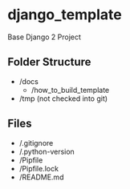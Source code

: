# django_template
Base Django 2 Project

## Folder Structure

- /docs
  - /how_to_build_template
- /tmp (not checked into git)

## Files

- /.gitignore
- /.python-version
- /Pipfile
- /Pipfile.lock
- /README.md

